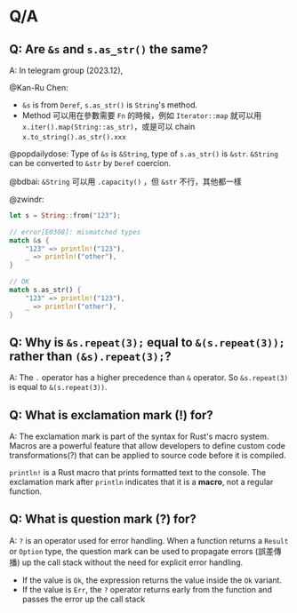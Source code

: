 # Q/A

## Q: Are `&s` and `s.as_str()` the same?

A: In telegram group (2023.12),

@Kan-Ru Chen:

- `&s` is from `Deref`, `s.as_str()` is `String`'s method.
- Method 可以用在參數需要 `Fn` 的時候，例如 `Iterator::map` 就可以用 `x.iter().map(String::as_str)`，或是可以 chain `x.to_string().as_str().xxx`

@popdailydose: Type of `&s` is `&String`, type of `s.as_str()` is `&str`. `&String` can be converted to `&str` by `Deref` coercion.

@bdbai: `&String` 可以用 `.capacity()` ，但 `&str` 不行，其他都一樣

@zwindr:

```rust
let s = String::from("123");
    
// error[E0308]: mismatched types
match &s {
    "123" => println!("123"),
    _ => println!("other"),
}
    
// OK
match s.as_str() {
    "123" => println!("123"),
    _ => println!("other"),
}
```

## Q: Why is `&s.repeat(3);` equal to `&(s.repeat(3));` rather than `(&s).repeat(3);`?

A: The `.` operator has a higher precedence than `&` operator. So `&s.repeat(3)` is equal to `&(s.repeat(3))`.

## Q: What is exclamation mark (!) for?

A: The exclamation mark is part of the syntax for Rust's macro system. Macros are a powerful feature that allow developers to define custom code transformations(?) that can be applied to source code before it is compiled.

`println!` is a Rust macro that prints formatted text to the console. The exclamation mark after `println` indicates that it is a **macro**, not a regular function.

## Q: What is question mark (?) for?

A: `?` is an operator used for error handling. When a function returns a `Result` or `Option` type, the question mark can be used to propagate errors (誤差傳播) up the call stack without the need for explicit error handling.

- If the value is `Ok`, the expression returns the value inside the `Ok` variant. 
- If the value is `Err`, the `?` operator returns early from the function and passes the error up the call stack